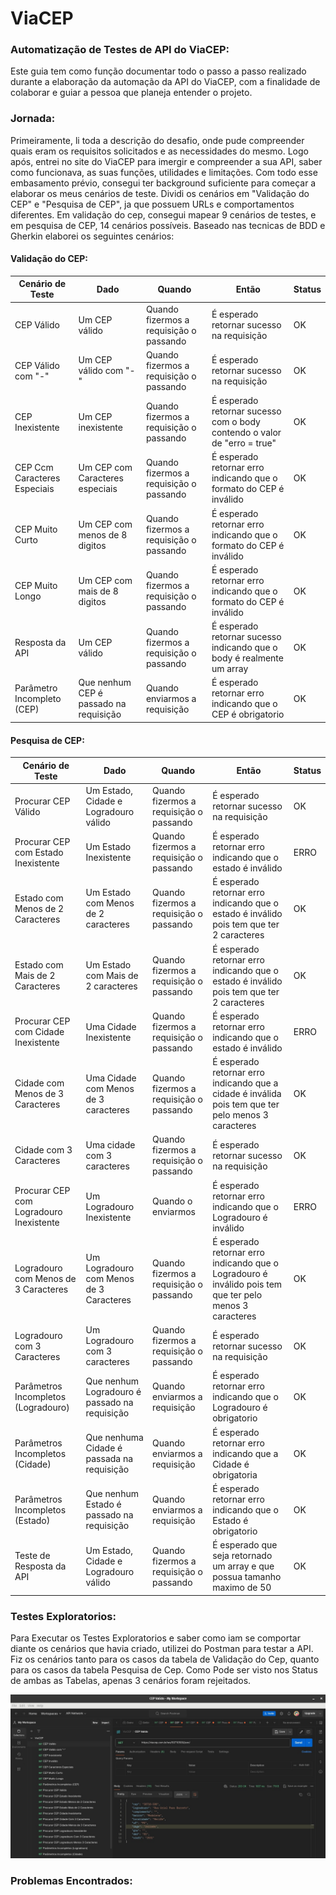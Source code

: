 # ViaCEP
### Automatização de Testes de API do ViaCEP:

Este guia tem como função documentar todo o passo a passo realizado durante a elaboração da automação da API do ViaCEP, com a finalidade de colaborar e guiar a pessoa que planeja entender o projeto.

### Jornada:
Primeiramente, li toda a descrição do desafio, onde pude compreender quais eram os requisitos solicitados e as necessidades do mesmo.
Logo após, entrei no site do ViaCEP para imergir e compreender a sua API, saber como funcionava, as suas funções, utilidades e limitações.
Com todo esse embasamento prévio, consegui ter background suficiente para começar a elaborar os meus cenários de teste. 
Dividi os cenários em "Validação do CEP" e "Pesquisa de CEP", ja que possuem URLs e comportamentos diferentes.
Em validação do cep, consegui mapear 9 cenários de testes, e em pesquisa de CEP, 14 cenários possíveis.
Baseado nas tecnicas de BDD e Gherkin elaborei os seguintes cenários:

#### Validação do CEP:

| Cenário de Teste             | Dado                                   | Quando                                  | Então                                                                    | Status |
| ---------------------------- | -------------------------------------- | --------------------------------------- | ------------------------------------------------------------------------ | ------ |
| CEP Válido                   | Um CEP válido                          | Quando fizermos a requisição o passando | É esperado retornar sucesso na requisição                                | OK     |
| CEP Válido com "-"           | Um CEP válido com "-"                  | Quando fizermos a requisição o passando | É esperado retornar sucesso na requisição                                | OK     |
| CEP Inexistente              | Um CEP inexistente                     | Quando fizermos a requisição o passando | É esperado retornar sucesso com o body contendo o valor de "erro = true" | OK     |
| CEP Ccm Caracteres Especiais | Um CEP com Caracteres especiais        | Quando fizermos a requisição o passando | É esperado retornar erro indicando que o formato do CEP é inválido       | OK     |
| CEP Muito Curto              | Um CEP com menos de 8 digitos          | Quando fizermos a requisição o passando | É esperado retornar erro indicando que o formato do CEP é inválido       | OK     |
| CEP Muito Longo              | Um CEP com mais de 8 digitos           | Quando fizermos a requisição o passando | É esperado retornar erro indicando que o formato do CEP é inválido       | OK     |
| Resposta da API              | Um CEP válido                          | Quando fizermos a requisição o passando | É esperado retornar sucesso indicando que o body é realmente um array    | OK     |
| Parâmetro Incompleto (CEP)   | Que nenhum CEP é passado na requisição | Quando enviarmos a requisição           | É esperado retornar erro indicando que o CEP é obrigatorio               | OK     |

#### Pesquisa de CEP:

| Cenário de Teste             | Dado                                   | Quando                                  | Então                                                                    | Status |
| ---------------------------- | -------------------------------------- | --------------------------------------- | ------------------------------------------------------------------------ | ------ |
| Procurar CEP Válido                   | Um Estado, Cidade e Logradouro válido | Quando fizermos a requisição o passando | É esperado retornar sucesso na requisição                                | OK     |
| Procurar CEP com Estado Inexistente           | Um Estado Inexistente                  | Quando fizermos a requisição o passando | É esperado retornar erro indicando que o estado é inválido                                | ERRO     |
| Estado com Menos de 2 Caracteres              | Um Estado com Menos de 2 caracteres                     | Quando fizermos a requisição o passando | É esperado retornar erro indicando que o estado é inválido pois tem que ter 2 caracteres | OK     |
| Estado com Mais de 2 Caracteres | Um Estado com Mais de 2 caracteres        | Quando fizermos a requisição o passando | É esperado retornar erro indicando que o estado é inválido pois tem que ter 2 caracteres       | OK     |
| Procurar CEP com Cidade Inexistente              | Uma Cidade Inexistente          | Quando fizermos a requisição o passando | É esperado retornar erro indicando que o estado é inválido       | ERRO |
| Cidade com Menos de 3 Caracteres              | Uma Cidade com Menos de 3 caracteres           | Quando fizermos a requisição o passando | É esperado retornar erro indicando que a cidade é inválida pois tem que ter pelo menos 3 caracteres       | OK     |
| Cidade com 3 Caracteres                 | Uma cidade com 3 caracteres                         | Quando fizermos a requisição o passando | É esperado retornar sucesso na requisição    | OK  |
| Procurar CEP com Logradouro Inexistente | Um Logradouro Inexistente | Quando o enviarmos             | É esperado retornar erro indicando que o Logradouro é inválido               | ERRO     |
| Logradouro com Menos de 3 Caracteres    | Um Logradouro com Menos de 3 Caracteres | Quando fizermos a requisição o passando | É esperado retornar erro indicando que o Logradouro é inválido pois tem que ter pelo menos 3 caracteres | OK |
| Logradouro com 3 Caracteres                 | Um Logradouro com 3 caracteres | Quando fizermos a requisição o passando | É esperado retornar sucesso na requisição | OK |
| Parâmetros Incompletos (Logradouro)     | Que nenhum Logradouro é passado na requisição | Quando enviarmos a requisição | É esperado retornar erro indicando que o Logradouro é obrigatorio               | OK     |
| Parâmetros Incompletos (Cidade)         | Que nenhuma Cidade é passada na requisição | Quando enviarmos a requisição | É esperado retornar erro indicando que a Cidade é obrigatoria              | OK     |
| Parâmetros Incompletos (Estado)         | Que nenhum Estado é passado na requisição | Quando enviarmos a requisição | É esperado retornar erro indicando que o Estado é obrigatorio               | OK     |
| Teste de Resposta da API                |  Um Estado, Cidade e Logradouro válido | Quando fizermos a requisição o passando | É esperado que seja retornado um array e que possua tamanho maximo de 50 | OK |

### Testes Exploratorios:

Para Executar os Testes Exploratorios e saber como iam se comportar diante os cenários que havia criado, utilizei do Postman para testar a API.
Fiz os cenários tanto para os casos da tabela de Validação do Cep, quanto para os casos da tabela Pesquisa de Cep.
Como Pode ser visto nos Status de ambas as Tabelas, apenas 3 cenários foram rejeitados.

![Imagem dos Testes Exploratorios Feito no Postman](PostmanViaCEP.jpeg)

### Problemas Encontrados:
